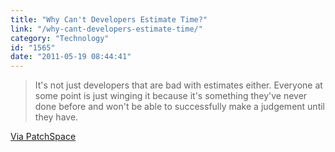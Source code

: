 ```yaml
---
title: "Why Can't Developers Estimate Time?"
link: "/why-cant-developers-estimate-time/"
category: "Technology"
id: "1565"
date: "2011-05-19 08:44:41"
---
```


> It's not just developers that are bad with estimates either. Everyone at some point is just winging it because it's
> something they've never done before and won't be able to successfully make a judgement until they have.

[Via PatchSpace](https://blog.patchspace.co.uk/why-cant-developers-estimate-time)
